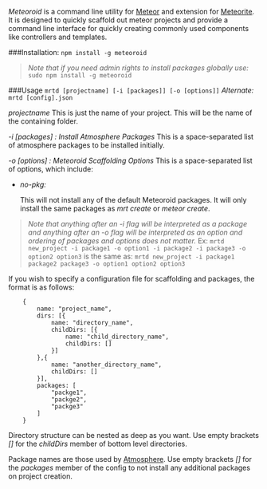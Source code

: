 *Meteoroid* is a command line utility for [Meteor](https://www.meteor.com) and extension for [Meteorite](https://github.com/oortcloud/meteorite).
It is designed to quickly scaffold out meteor projects and provide a command line interface for quickly creating commonly used components like controllers and templates.

###Installation:
```npm install -g meteoroid```

> _Note that if you need admin rights to install packages globally use:_
> ```sudo npm install -g meteoroid```

###Usage
```mrtd [projectname] [-i [packages]] [-o [options]]```
*Alternate:*
```mrtd [config].json```

*projectname*
This is just the name of your project. This will be the name of the containing folder.

*-i [packages] : Install Atmosphere Packages*
This is a space-separated list of atmosphere packages to be installed initially.

*-o [options] : Meteoroid Scaffolding Options*
This is a space-separated list of options, which include:
+ *no-pkg:*

	This will not install any of the default Meteoroid packages. It will only install the same packages as _mrt create_ or _meteor create_.

> _Note that anything after an -i flag will be interpreted as a package and anything after an -o flag will be interpreted as an option and ordering of packages and options does not matter._
> Ex: ```mrtd new_project -i package1 -o option1 -i package2 -i package3 -o option2 option3```
> is the same as: ```mrtd new_project -i package1 package2 package3 -o option1 option2 option3```

If you wish to specify a configuration file for scaffolding and packages, the format is as follows:
```
	{
		name: "project_name",
		dirs: [{
			name: "directory_name",
			childDirs: [{
				name: "child_directory_name",
				childDirs: []
			}]
		},{
			name: "another_directory_name",
			childDirs: []
		}],
		packages: [
			"packge1",
			"packge2",
			"packge3"
		]
	}

```
Directory structure can be nested as deep as you want. Use empty brackets _[]_ for the _childDirs_ member of bottom level directories.

Package names are those used by [Atmosphere](https://www.atmospherejs.com). Use empty brackets _[]_ for the _packages_ member of the config to not install any additional packages on project creation.

